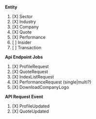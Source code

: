 **Entity**
1. [X] Sector
2. [X] Industry
3. [X] Company
4. [X] Quote
5. [X] Performance
6. [ ] Insider
7. [ ] Transaction

**Api Endpoint Jobs**
1. [X] ProfileRequest
2. [X] QuoteRequest
3. [X] IndexListRequest
4. [X] PerformanceRequest (single|multi?)
5. [X] DownloadCompanyLogo

**API Request Event**
1. [X] ProfileUpdated
2. [X] QuoteUpdated